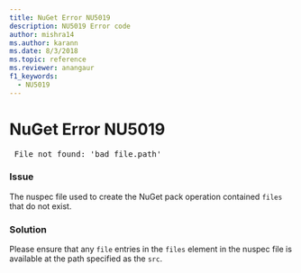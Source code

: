 ```yaml
---
title: NuGet Error NU5019
description: NU5019 Error code
author: mishra14
ms.author: karann
ms.date: 8/3/2018
ms.topic: reference
ms.reviewer: anangaur
f1_keywords: 
  - NU5019
---
```


# NuGet Error NU5019
<pre> File not found: 'bad_file.path'</pre>

### Issue

The nuspec file used to create the NuGet pack operation contained `files` that do not exist.


### Solution

Please ensure that any `file` entries in the `files` element in the nuspec file is available at the path specified as the `src`.

